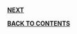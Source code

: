 





[**NEXT**](https://github.com/sharathvontari/Socket.io/edit/master/Conclusion.md)     

[**BACK TO CONTENTS**](https://github.com/sharathvontari/Socket.io/blob/master/README.md)
